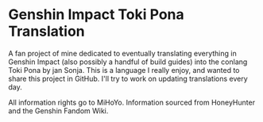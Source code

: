 # Genshin Impact Toki Pona Translation
A fan project of mine dedicated to eventually translating everything in Genshin Impact (also possibly a handful of build guides) into the conlang Toki Pona by jan Sonja. This is a language I really enjoy, and wanted to share this project in GitHub. I'll try to work on updating translations every day.

All information rights go to MiHoYo.
Information sourced from HoneyHunter and the Genshin Fandom Wiki.
